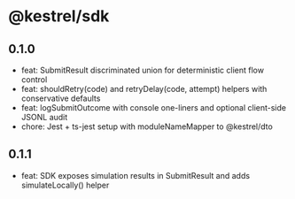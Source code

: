 # @kestrel/sdk

## 0.1.0

- feat: SubmitResult discriminated union for deterministic client flow control
- feat: shouldRetry(code) and retryDelay(code, attempt) helpers with conservative defaults
- feat: logSubmitOutcome with console one-liners and optional client-side JSONL audit
- chore: Jest + ts-jest setup with moduleNameMapper to @kestrel/dto

## 0.1.1

- feat: SDK exposes simulation results in SubmitResult and adds simulateLocally() helper
